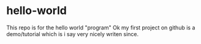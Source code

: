 # hello-world
This repo is for the hello world "program"
Ok my first project on github is a demo/tutorial which is i say very nicely writen since.
